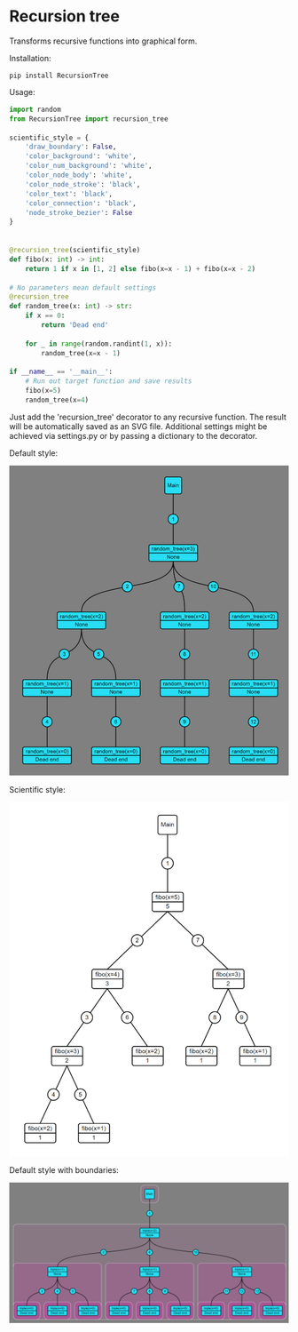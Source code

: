 # Recursion tree
Transforms recursive functions into graphical form.

Installation:
```
pip install RecursionTree
``` 

Usage:
```python
import random
from RecursionTree import recursion_tree

scientific_style = {
    'draw_boundary': False,
    'color_background': 'white',
    'color_num_background': 'white',
    'color_node_body': 'white',
    'color_node_stroke': 'black',
    'color_text': 'black',
    'color_connection': 'black',
    'node_stroke_bezier': False
}


@recursion_tree(scientific_style)
def fibo(x: int) -> int:
    return 1 if x in [1, 2] else fibo(x=x - 1) + fibo(x=x - 2)

# No parameters mean default settings
@recursion_tree
def random_tree(x: int) -> str:
    if x == 0:
        return 'Dead end'

    for _ in range(random.randint(1, x)):
        random_tree(x=x - 1)

if __name__ == '__main__':
    # Run out target function and save results
    fibo(x=5)
    random_tree(x=4)
```
Just add the 'recursion_tree' decorator to any recursive function.
The result will be automatically saved as an SVG file.
Additional settings might be achieved via settings.py 
or by passing a dictionary to the decorator.

Default style:

![demo1](https://github.com/IgorZyktin/recursion_tree/blob/master/demo_default.png "Default style")

Scientific style:

![demo1](https://github.com/IgorZyktin/recursion_tree/blob/master/demo_scientific.png "Scientific style")

Default style with boundaries:

![demo1](https://github.com/IgorZyktin/recursion_tree/blob/master/demo_boundary.png "Default style")

